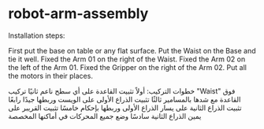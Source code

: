 # robot-arm-assembly

Installation steps:

First put the base on table or any flat surface.
Put the Waist on the Base and tie it well. 
Fixed the Arm 01 on the right of the Waist.
Fixed the Arm 02 on the left of the Arm 01.
Fixed the Gripper on the right of the Arm 02.
Put all the motors in their places.

خطوات التركيب:
أولاً تثبيت القاعدة على أي سطح ناعم
ثانيًا تركيب "Waist" فوق القاعدة مع شدها بالمسامير 
ثالثًا تثبيت الذراع الأولى على الويست وربطها جيدًا
رابعًا تثبيت الذراع الثانية على يسار الذراع الأولى وربطها بإحكام
خامسًا تثبيت القريبر على يمين الذراع الثانية 
سادسًا وضع جميع المحركات في أماكنها المخصصة
